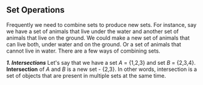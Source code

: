## Set Operations
Frequently we need to combine sets to produce new sets. For instance, say we have a set of animals that live under the water and another set of animals that live on the ground. We could make a new set of animals that can live both, under water and on the ground. Or a set of animals that cannot live in water. 
There are a few ways of combining sets.

***1. Intersections***
Let's say that we have a set *A* = {1,2,3} and set *B* = {2,3,4}. **Intersection** of *A* and *B* is a new set - {2,3}. In other words, intersection is a set of objects that are present in multiple sets at the same time.

  
